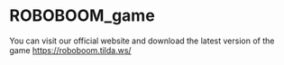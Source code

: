 # ROBOBOOM_game

You can visit our official website and download the latest version of the game https://roboboom.tilda.ws/
